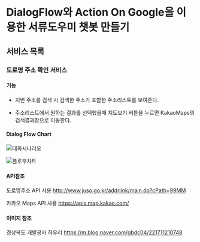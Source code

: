 # DialogFlow와 Action On Google을 이용한 서류도우미 챗봇 만들기

## 서비스 목록

### 도로명 주소 확인 서비스


#### 기능

- 지번 주소를 검색 시 검색한 주소가 포함한 주소리스트를 보여준다.


- 주소리스트에서 원하는 결과를 선택했을때 지도보기 버튼을 누르면 KakaoMaps의 검색결과창으로 이동한다.

#### Dialog Flow Chart


![대화시나리오](https://user-images.githubusercontent.com/43844233/87511274-0219a400-c6b0-11ea-8f7e-175e7d0fb8d5.PNG)

![플로우차트](https://user-images.githubusercontent.com/43844233/87511369-25445380-c6b0-11ea-921f-92d91a4a6e0f.PNG)

#### API참조

도로명주소 API 사용
http://www.juso.go.kr/addrlink/main.do?cPath=99MM

카카오 Maps API 사용
https://apis.map.kakao.com/

#### 이미지 참조

경상북도 개발공사 하우리
https://m.blog.naver.com/gbdc04/221711210748



